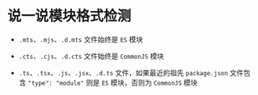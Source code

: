# 说一说模块格式检测

- `.mts`、`.mjs`、`.d.mts` 文件始终是 `ES` 模块

- `.cts`、`.cjs`、`.d.cts` 文件始终是 `CommonJS` 模块

- `.ts`、`.tsx`、`.js`、`.jsx`、`.d.ts` 文件，如果最近的祖先 `package.json` 文件包含 `"type": "module"` 则是 `ES` 模块，否则为 `CommonJS` 模块
